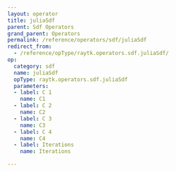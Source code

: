 ```yaml
---
layout: operator
title: juliaSdf
parent: Sdf Operators
grand_parent: Operators
permalink: /reference/operators/sdf/juliaSdf
redirect_from:
  - /reference/opType/raytk.operators.sdf.juliaSdf/
op:
  category: sdf
  name: juliaSdf
  opType: raytk.operators.sdf.juliaSdf
  parameters:
  - label: C 1
    name: C1
  - label: C 2
    name: C2
  - label: C 3
    name: C3
  - label: C 4
    name: C4
  - label: Iterations
    name: Iterations

---
```

